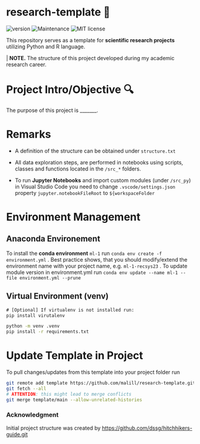 # research-template :microscope:

![version](https://img.shields.io/badge/version-1.0-blue) ![Maintenance](https://img.shields.io/badge/Maintained%3F-yes-green.svg) ![MIT license](https://img.shields.io/badge/License-MIT-blue.svg)

This repository serves as a template for **scientific research projects** utilizing Python and R language.

| **NOTE.** The structure of this project developed during my academic research career. 

# Project Intro/Objective :mag:

The purpose of this project is _______.

# Remarks
* A definition of the structure can be obtained under `structure.txt`

* All data exploration steps, are performed in notebooks using scripts, classes and functions located in the `/src_*` folders.
* To run **Jupyter Notebooks** and import custom modules (under `/src_py`) in Visual Studio Code you need to change `.vscode/settings.json` property `jupyter.notebookFileRoot` to `${workspaceFolder`
# Environment Management

## Anaconda Environement

To install the **conda environment** `ml-1` run `conda env create -f environment.yml` . Best practice shows, that you should modify/extend the environment name with your project name, e.g. `ml-1-recsys23` . To update module version in environment.yml run `conda env update --name ml-1 --file environment.yml --prune`

## Virtual Environment (venv)

```cmd
# [Optional] If virtualenv is not installed run:
pip install virutalenv

python -m venv .venv
pip install -r requirements.txt
```

# Update Template in Project

To pull changes/updates from this template into your project folder run

```sh
git remote add template https://github.com/malill/research-template.git
git fetch --all
# ATTENTION: this might lead to merge conflicts
git merge template/main --allow-unrelated-histories
```

### Acknowledgment

Initial project structure was created by https://github.com/dssg/hitchhikers-guide.git
